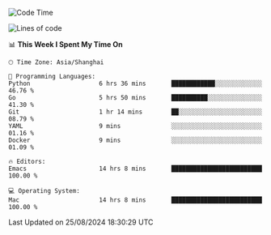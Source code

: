 <!--START_SECTION:waka-->
![Code Time](http://img.shields.io/badge/Code%20Time-2%2C149%20hrs%2054%20mins-blue)

![Lines of code](https://img.shields.io/badge/From%20Hello%20World%20I%27ve%20Written-308.0%20thousand%20lines%20of%20code-blue)

📊 **This Week I Spent My Time On** 

```text
🕑︎ Time Zone: Asia/Shanghai

💬 Programming Languages: 
Python                   6 hrs 36 mins       ████████████░░░░░░░░░░░░░   46.76 % 
Go                       5 hrs 50 mins       ██████████░░░░░░░░░░░░░░░   41.30 % 
Git                      1 hr 14 mins        ██░░░░░░░░░░░░░░░░░░░░░░░   08.79 % 
YAML                     9 mins              ░░░░░░░░░░░░░░░░░░░░░░░░░   01.16 % 
Docker                   9 mins              ░░░░░░░░░░░░░░░░░░░░░░░░░   01.09 % 

🔥 Editors: 
Emacs                    14 hrs 8 mins       █████████████████████████   100.00 % 

💻 Operating System: 
Mac                      14 hrs 8 mins       █████████████████████████   100.00 % 
```


 Last Updated on 25/08/2024 18:30:29 UTC
<!--END_SECTION:waka-->
